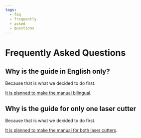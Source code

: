 ```yaml
---
tags:
  - faq
  - frequently
  - asked
  - questions
---
```


# Frequently Asked Questions

## Why is the guide in English only?

Because that is what we decided to do first.

[It is planned to make the manual bilingual](https://github.com/uppsala-makerspace/laser_cutter_guide/issues/1).

## Why is the guide for only one laser cutter

Because that is what we decided to do first.

[It is planned to make the manual for both laser cutters](https://github.com/uppsala-makerspace/laser_cutter_guide/issues/9).

